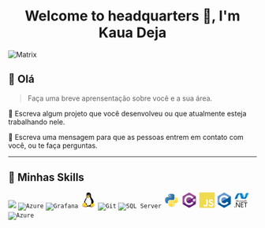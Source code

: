 <h1 align="center">Welcome to headquarters 👋, I'm Kaua Deja</h1>

![Matrix](https://media.giphy.com/media/ScHxhuCwqgF7a/giphy.gif)

## 💜 Olá ##

> Faça uma breve aprensentação sobre você e a sua área.

🔭 Escreva algum projeto que você desenvolveu ou que atualmente esteja trabalhando nele.

💬 Escreva uma mensagem para que as pessoas entrem em contato com você, ou te faça perguntas.

----

## 🚀 Minhas Skills

<code><img height="32" src="https://www.vectorlogo.zone/logos/gnu_bash/gnu_bash-icon.svg"></code>
<code><img height="32" src="https://www.vectorlogo.zone/logos/microsoft_azure/microsoft_azure-icon.svg" alt="Azure"/></code>
<code><img height="32" src="https://www.vectorlogo.zone/logos/grafana/grafana-icon.svg" alt="Grafana"/></code>
<code><img height="32" src="https://raw.githubusercontent.com/devicons/devicon/master/icons/linux/linux-original.svg" alt="Linux"/></code>
<code><img height="32" src="https://www.vectorlogo.zone/logos/git-scm/git-scm-icon.svg" alt="Git"/></code>
<code><img height="32" src="https://www.svgrepo.com/show/303229/microsoft-sql-server-logo.svg" alt="SQL Server"/></code>
<code><img height="32" src="https://raw.githubusercontent.com/devicons/devicon/master/icons/python/python-original.svg" alt="Python"/></code>
<code><img height="32" src="https://raw.githubusercontent.com/devicons/devicon/master/icons/csharp/csharp-original.svg" alt="Csharp"/></code>
<code><img height="32" src="https://raw.githubusercontent.com/devicons/devicon/master/icons/javascript/javascript-plain.svg" alt="Javascript"/></code>
<code><img height="32" src="https://raw.githubusercontent.com/devicons/devicon/master/icons/c/c-original.svg" alt="C"/></code>
<code><img height="32" src="https://raw.githubusercontent.com/devicons/devicon/master/icons/dot-net/dot-net-original-wordmark.svg" alt="Dot Net"/></code>
<code><img height="32" src="" alt="Azure"/></code>

